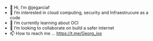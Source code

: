 - 👋 Hi, I’m @jegarciaf
- 👀 I’m interested in cloud computing, security and Infraestrucure as a code
- 🌱 I’m currently learning about OCI
- 💞️ I’m looking to collaborate on build a safer internet
- 📫 How to reach me ... https://t.me/Georg_iox

<!---
jegarciaf/jegarciaf is a ✨ special ✨ repository because its `README.md` (this file) appears on your GitHub profile.
You can click the Preview link to take a look at your changes.
--->
